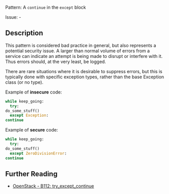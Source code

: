 Pattern: A `continue` in the `except` block

Issue: -

## Description

This pattern is considered bad practice in general, but also represents a
potential security issue. A larger than normal volume of errors from a service
can indicate an attempt is being made to disrupt or interfere with it. Thus
errors should, at the very least, be logged.

There are rare situations where it is desirable to suppress errors, but this
is typically done with specific exception types, rather than the base
Exception class (or no type).

Example of **insecure** code:

```python
while keep_going:
  try:
do_some_stuff()
  except Exception:
continue
```

Example of **secure** code:

```python
while keep_going:
  try:
do_some_stuff()
  except ZeroDivisionError:
continue
```

## Further Reading
* [OpenStack - B112: try_except_continue](https://docs.openstack.org/developer/bandit/plugins/try_except_continue.html)
